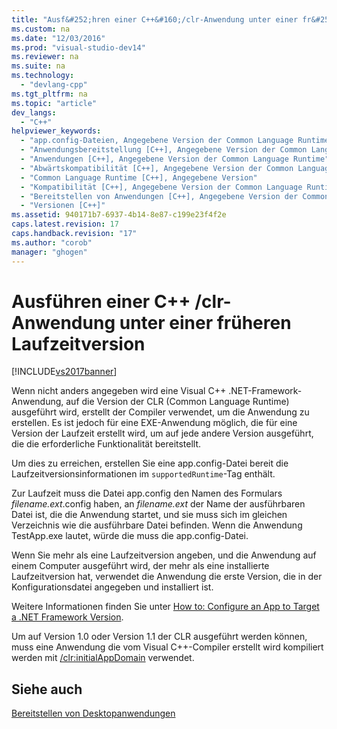 ```yaml
---
title: "Ausf&#252;hren einer C++&#160;/clr-Anwendung unter einer fr&#252;heren Laufzeitversion"
ms.custom: na
ms.date: "12/03/2016"
ms.prod: "visual-studio-dev14"
ms.reviewer: na
ms.suite: na
ms.technology: 
  - "devlang-cpp"
ms.tgt_pltfrm: na
ms.topic: "article"
dev_langs: 
  - "C++"
helpviewer_keywords: 
  - "app.config-Dateien, Angegebene Version der Common Language Runtime"
  - "Anwendungsbereitstellung [C++], Angegebene Version der Common Language Runtime"
  - "Anwendungen [C++], Angegebene Version der Common Language Runtime"
  - "Abwärtskompatibilität [C++], Angegebene Version der Common Language Runtime"
  - "Common Language Runtime [C++], Angegebene Version"
  - "Kompatibilität [C++], Angegebene Version der Common Language Runtime"
  - "Bereitstellen von Anwendungen [C++], Angegebene Version der Common Language Runtime"
  - "Versionen [C++]"
ms.assetid: 940171b7-6937-4b14-8e87-c199e23f4f2e
caps.latest.revision: 17
caps.handback.revision: "17"
ms.author: "corob"
manager: "ghogen"
---
```

# Ausf&#252;hren einer C++&#160;/clr-Anwendung unter einer fr&#252;heren Laufzeitversion
[!INCLUDE[vs2017banner](../assembler/inline/includes/vs2017banner.md)]

Wenn nicht anders angegeben wird eine Visual C\+\+ .NET\-Framework\-Anwendung, auf die Version der CLR \(Common Language Runtime\) ausgeführt wird, erstellt der Compiler verwendet, um die Anwendung zu erstellen.  Es ist jedoch für eine EXE\-Anwendung möglich, die für eine Version der Laufzeit erstellt wird, um auf jede andere Version ausgeführt, die die erforderliche Funktionalität bereitstellt.  
  
 Um dies zu erreichen, erstellen Sie eine app.config\-Datei bereit die Laufzeitversionsinformationen im `supportedRuntime`\-Tag enthält.  
  
 Zur Laufzeit muss die Datei app.config den Namen des Formulars *filename.ext*.config haben, an *filename.ext* der Name der ausführbaren Datei ist, die die Anwendung startet, und sie muss sich im gleichen Verzeichnis wie die ausführbare Datei befinden.  Wenn die Anwendung TestApp.exe lautet, würde die muss die app.config\-Datei.  
  
 Wenn Sie mehr als eine Laufzeitversion angeben, und die Anwendung auf einem Computer ausgeführt wird, der mehr als eine installierte Laufzeitversion hat, verwendet die Anwendung die erste Version, die in der Konfigurationsdatei angegeben und installiert ist.  
  
 Weitere Informationen finden Sie unter [How to: Configure an App to Target a .NET Framework Version](assetId:///5247b307-89ca-417b-8dd0-e8f9bd2f4717).  
  
 Um auf Version 1.0 oder Version 1.1 der CLR ausgeführt werden können, muss eine Anwendung die vom Visual C\+\+\-Compiler erstellt wird kompiliert werden mit [\/clr:initialAppDomain](../build/reference/clr-common-language-runtime-compilation.md) verwendet.  
  
## Siehe auch  
 [Bereitstellen von Desktopanwendungen](../ide/deploying-native-desktop-applications-visual-cpp.md)